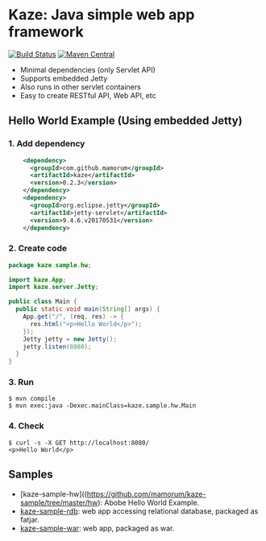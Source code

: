 # Kaze: Java simple web app framework
[![Build Status](https://travis-ci.org/mamorum/kaze.svg?branch=master)](https://travis-ci.org/mamorum/kaze)
[![Maven Central](https://maven-badges.herokuapp.com/maven-central/com.github.mamorum/kaze/badge.svg)](https://maven-badges.herokuapp.com/maven-central/com.github.mamorum/kaze)

- Minimal dependencies (only Servlet API)
- Supports embedded Jetty
- Also runs in other servlet containers
- Easy to create RESTful API, Web API, etc


## Hello World Example (Using embedded Jetty)
### 1. Add dependency
```xml
    <dependency>
      <groupId>com.github.mamorum</groupId>
      <artifactId>kaze</artifactId>
      <version>0.2.3</version>
    </dependency>
    <dependency>
      <groupId>org.eclipse.jetty</groupId>
      <artifactId>jetty-servlet</artifactId>
      <version>9.4.6.v20170531</version>
    </dependency>
```

### 2. Create code
```java
package kaze.sample.hw;

import kaze.App;
import kaze.server.Jetty;

public class Main {
  public static void main(String[] args) {
    App.get("/", (req, res) -> {
      res.html("<p>Hello World</p>");
    });
    Jetty jetty = new Jetty();
    jetty.listen(8080);
  }
}
```

### 3. Run
```
$ mvn compile
$ mvn exec:java -Dexec.mainClass=kaze.sample.hw.Main
```

### 4. Check
```
$ curl -s -X GET http://localhost:8080/
<p>Hello World</p>
```

## Samples
- [kaze-sample-hw]((https://github.com/mamorum/kaze-sample/tree/master/hw): Abobe Hello World Example.
- [kaze-sample-rdb](https://github.com/mamorum/kaze-sample/tree/master/rdb): web app accessing relational database, packaged as fatjar.
- [kaze-sample-war](https://github.com/mamorum/kaze-sample/tree/master/server): web app, packaged as war.
